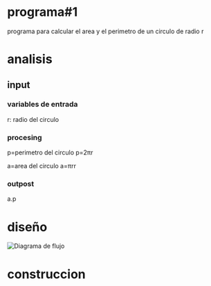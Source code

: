 # programa#1
programa para calcular el area y el perimetro de un circulo de radio r 

# analisis

## input 
### variables de entrada 
r: radio del circulo 
### procesing
p=perimetro del circulo 
p=2πr 


a=area del circulo
a=πrr
### outpost 
a.p

# diseño 
![Diagrama de flujo](diagrama.png "diagrama de flujo")


# construccion 



